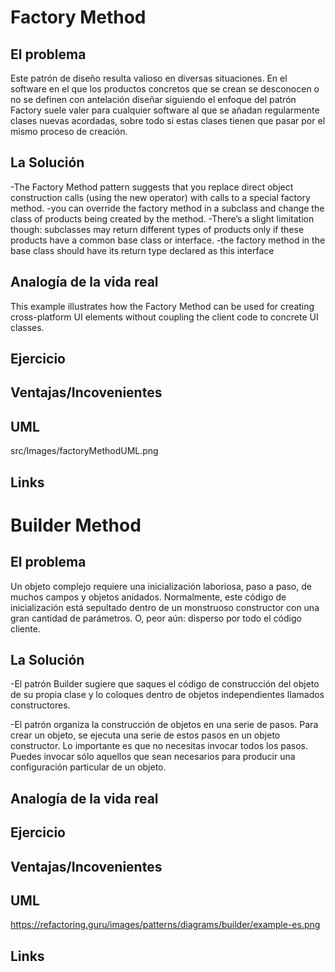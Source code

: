 # Factory Method

## El problema
Este patrón de diseño resulta valioso en diversas situaciones.
En el software en el que los productos concretos que se crean se desconocen o no se definen con antelación
diseñar siguiendo el enfoque del patrón Factory suele valer para cualquier software al que se añadan
regularmente clases nuevas acordadas, sobre todo si estas clases tienen que pasar por el mismo proceso
de creación.


## La Solución
-The Factory Method pattern suggests that you replace direct
object construction calls (using the new operator) with calls
to a special factory method.
-you can override the factory
method in a subclass and change the class of products being
created by the method.
-There’s a slight limitation though: subclasses may return different
 types of products only if these products have a common
 base class or interface.
-the factory method in the base
 class should have its return type declared as this interface
## Analogía de la vida real
This example illustrates how the Factory Method can be used
for creating cross-platform UI elements without coupling the
client code to concrete UI classes.

## Ejercicio


## Ventajas/Incovenientes

## UML
src/Images/factoryMethodUML.png
## Links

# Builder Method

## El problema
Un objeto complejo requiere una inicialización laboriosa, paso a paso, 
de muchos campos y objetos anidados. Normalmente, este código de inicialización 
está sepultado dentro de un monstruoso constructor con una gran 
cantidad de parámetros. O, peor aún: disperso por todo el código cliente. 


## La Solución
-El patrón Builder sugiere que saques el código de construcción del objeto de su propia clase
y lo coloques dentro de objetos independientes llamados constructores.

-El patrón organiza la construcción de objetos en una serie de pasos. 
Para crear un objeto, se ejecuta una serie de estos pasos en un objeto constructor. 
Lo importante es que no necesitas invocar todos los pasos. 
Puedes invocar sólo aquellos que sean necesarios para producir 
una configuración particular de un objeto.

## Analogía de la vida real


## Ejercicio


## Ventajas/Incovenientes

## UML
https://refactoring.guru/images/patterns/diagrams/builder/example-es.png
## Links

